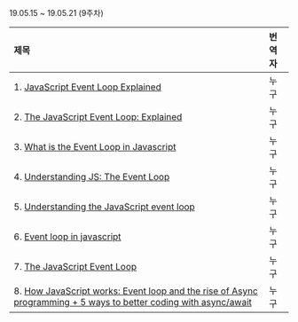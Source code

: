 19.05.15 ~ 19.05.21 (9주차)

|   제목   | 번역자  |
| :-------- | :------ |
| 1. [JavaScript Event Loop Explained](https://medium.com/front-end-weekly/javascript-event-loop-explained-4cd26af121d4) | 누구 |
| 2. [The JavaScript Event Loop: Explained](https://blog.carbonfive.com/2013/10/27/the-javascript-event-loop-explained/) | 누구 |
| 3. [What is the Event Loop in Javascript](https://www.wptutor.io/web/js/javascript-event-loop) | 누구 |
| 4. [Understanding JS: The Event Loop](https://hackernoon.com/understanding-js-the-event-loop-959beae3ac40) | 누구 |
| 5. [Understanding the JavaScript event loop](https://www.zeolearn.com/magazine/understanding-the-javascript-event-loop) | 누구 |
| 6. [Event loop in javascript](https://code.likeagirl.io/what-the-heck-is-event-loop-1e414fccef49) | 누구 |
| 7. [The JavaScript Event Loop](https://flaviocopes.com/javascript-event-loop/) | 누구 |
| 8. [How JavaScript works: Event loop and the rise of Async programming + 5 ways to better coding with async/await](https://blog.sessionstack.com/how-javascript-works-event-loop-and-the-rise-of-async-programming-5-ways-to-better-coding-with-2f077c4438b5) | 누구 |